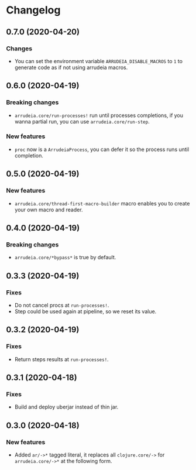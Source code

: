 # Changelog

## 0.7.0 (2020-04-20)

### Changes

* You can set the environment variable `ARRUDEIA_DISABLE_MACROS` to `1` to
generate code as if not using arrudeia macros.

## 0.6.0 (2020-04-19)

### Breaking changes

* `arrudeia.core/run-processes!` run until processes completions, if you wanna
partial run, you can use `arrudeia.core/run-step`.

### New features

* `proc` now is a `ArrudeiaProcess`, you can defer it so the process runs until
completion.

## 0.5.0 (2020-04-19)

### New features

* `arrudeia.core/thread-first-macro-builder` macro enables you to create your own
macro and reader.

## 0.4.0 (2020-04-19)

### Breaking changes

* `arrudeia.core/*bypass*` is true by default.

## 0.3.3 (2020-04-19)

### Fixes

* Do not cancel procs at `run-processes!`.
* Step could be used again at pipeline, so we reset its value.

## 0.3.2 (2020-04-19)

### Fixes

* Return steps results at `run-processes!`.

## 0.3.1 (2020-04-18)

### Fixes

* Build and deploy uberjar instead of thin jar.

## 0.3.0 (2020-04-18)

### New features

* Added `ar/->*` tagged literal, it replaces all `clojure.core/->` for
`arrudeia.core/->*` at the following form.
